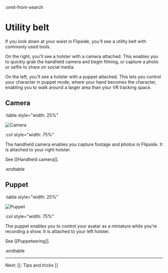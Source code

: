 :omit-from-search

# Utility belt

If you look down at your waist in Flipside, you'll see a utility belt with commonly used tools.

On the right, you'll see a holster with a camera attached. This enables you to quickly grab the
handheld camera and begin filming, or capture a photo or selfie to share on social media.

On the left, you'll see a holster with a puppet attached. This lets you control your character
in puppet mode, where your hand becomes the character, enabling you to walk around a larger
area than your VR tracking space.

## Camera

:table style="width: 25%"

![Camera](https://www.flipsidexr.com/files/docs/graphics/model_selfie-camera.png)

:col style="width: 75%"

The handheld camera enables you capture footage and photos in Flipside. It is attached to your right holster.

See [[Handheld camera]].

:endtable

## Puppet

:table style="width: 25%"

![Puppet](https://www.flipsidexr.com/files/docs/graphics/model_puppet.png)

:col style="width: 75%"

The puppet enables you to control your avatar as a miniature while you’re recording a show. It is attached to your left holster.

See [[Puppeteering]].

:endtable

---

Next: [[: Tips and tricks ]]
